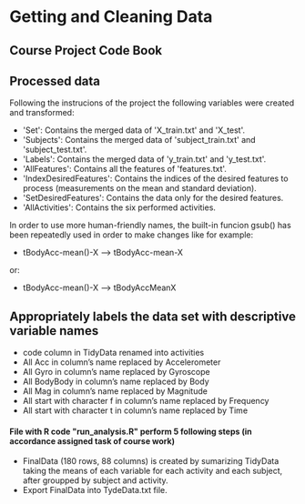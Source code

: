 # Getting and Cleaning Data
## Course Project Code Book

## Processed data
Following the instrucions of the project the following variables were created and transformed:
* 'Set': Contains the merged data of 'X_train.txt' and 'X_test'.
* 'Subjects': Contains the merged data of 'subject_train.txt' and 'subject_test.txt'.
* 'Labels': Contains the merged data of 'y_train.txt' and 'y_test.txt'.
* 'AllFeatures': Contains all the features of 'features.txt'.
* 'IndexDesiredFeatures': Contains the indices of the desired features to process (measurements on the mean and standard deviation).
* 'SetDesiredFeatures': Contains the data only for the desired features.
* 'AllActivities': Contains the six performed activities.

In order to use more human-friendly names, the built-in funcion gsub() has been repeatedly used in order to make changes like for example:
* tBodyAcc-mean()-X --> tBodyAcc-mean-X

 or:
* tBodyAcc-mean()-X --> tBodyAccMeanX

## Appropriately labels the data set with descriptive variable names
* code column in TidyData renamed into activities
* All Acc in column’s name replaced by Accelerometer
* All Gyro in column’s name replaced by Gyroscope
* All BodyBody in column’s name replaced by Body
* All Mag in column’s name replaced by Magnitude
* All start with character f in column’s name replaced by Frequency
* All start with character t in column’s name replaced by Time

#### File with R code "run_analysis.R" perform 5 following steps (in accordance assigned task of course work)

* FinalData (180 rows, 88 columns) is created by sumarizing TidyData taking the means of each variable for each activity and each subject, after groupped by subject and activity.
* Export FinalData into TydeData.txt file.
